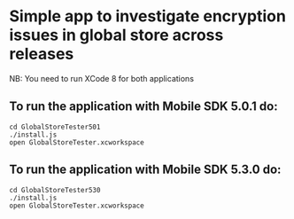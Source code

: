 # Simple app to investigate encryption issues in global store across releases

NB: You need to run XCode 8 for both applications

## To run the application with Mobile SDK 5.0.1 do:
``` shell
cd GlobalStoreTester501
./install.js
open GlobalStoreTester.xcworkspace
```

## To run the application with Mobile SDK 5.3.0 do:
``` shell
cd GlobalStoreTester530
./install.js
open GlobalStoreTester.xcworkspace
```

